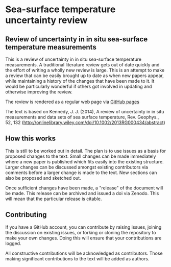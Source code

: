 # Sea-surface temperature uncertainty review

## Review of uncertainty in in situ sea-surface temperature measurements

This is a review of uncertainty in in situ sea-surface temperature measurements. 
A traditional literature review gets out of date quickly and the effort of writing 
a wholly new review is large. 
This is an attempt to make a review that can be easily brought up to date as when new 
papers appear, 
while maintaining a history of the changes that have been made to it. It would be 
particularly wonderful if others got involved in updating and otherwise improving 
the review.

The review is rendered as a regular web page via [GitHub pages](https://jjk-code-otter.github.io/sst_uncertainty_review/)

The text is based on Kennedy, J. J. (2014), A review of uncertainty in in situ measurements 
and data sets of sea surface temperature, Rev. Geophys., 52, 132 
(http://onlinelibrary.wiley.com/doi/10.1002/2013RG000434/abstract)

## How this works

This is still to be worked out in detail. The plan is to use issues as a basis for 
proposed changes to the text. Small changes can be made immediately where a new paper 
is published which fits easily into the existing structure. Larger changes can be discussed 
amongst existing contributors 
via comments before a larger change is made to the text. New sections can also be proposed 
and sketched out.

Once sufficient changes have been made, a "release" of the document will be made. This release can 
be archived and issued a doi via Zenodo. This will mean that the particular release is citable.

## Contributing

If you have a GitHub account, you can contribute by raising issues, joining the discussion on 
existing issues, or forking or cloning the repository to make your own changes. Doing this will 
ensure that your contributions are logged.

All constructive contributions will be acknowledged as contributors. Those making significant 
contributions to the text will be added as authors.
